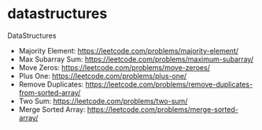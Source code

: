 # datastructures
DataStructures
- Majority Element: https://leetcode.com/problems/majority-element/
- Max Subarray Sum: https://leetcode.com/problems/maximum-subarray/
- Move Zeros: https://leetcode.com/problems/move-zeroes/
- Plus One: https://leetcode.com/problems/plus-one/
- Remove Duplicates: https://leetcode.com/problems/remove-duplicates-from-sorted-array/
- Two Sum: https://leetcode.com/problems/two-sum/
- Merge Sorted Array: https://leetcode.com/problems/merge-sorted-array/ 
